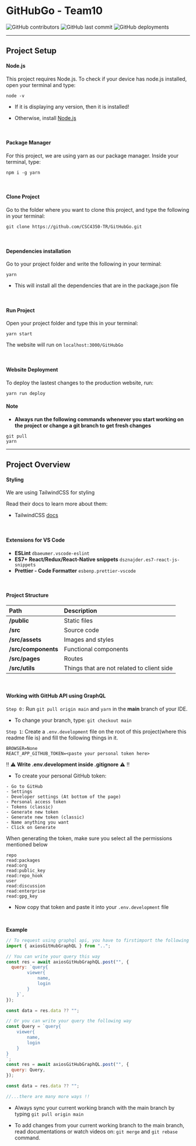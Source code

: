 # GitHubGo - Team10

![GitHub contributors](https://img.shields.io/github/contributors/CSC4350-TR/GitHubGo?color=palevioletred) ![GitHub last commit](https://img.shields.io/github/last-commit/CSC4350-TR/GitHubGo?color=mediumorchid) ![GitHub deployments](https://img.shields.io/github/deployments/CSC4350-TR/GitHubGo/github-pages?label=deploy&color=mediumseagreen)

---

## Project Setup

#### Node.js

This project requires Node.js. To check if your device has node.js installed, open your terminal and type:

```console
node -v
```

- If it is displaying any version, then it is installed!

- Otherwise, install [Node.js](https://nodejs.org/en/download/)

<br/>

#### Package Manager

For this project, we are using yarn as our package manager. Inside your terminal, type:

```console
npm i -g yarn
```

<br/>

#### Clone Project

Go to the folder where you want to clone this project, and type the following in your terminal:

```console
git clone https://github.com/CSC4350-TR/GitHubGo.git
```

<br />

#### Dependencies installation

Go to your project folder and write the following in your terminal:

```console
yarn
```

- This will install all the dependencies that are in the package.json file

<br/>

#### Run Project

Open your project folder and type this in your terminal:

```console
yarn start
```

The website will run on `localhost:3000/GitHubGo`

<br/>

#### Website Deployment

To deploy the lastest changes to the production website, run:

```console
yarn run deploy
```

#### Note

- **Always run the following commands whenever you start working on the project or change a git branch to get fresh changes**

```console
git pull
yarn
```

---

## Project Overview

#### Styling

We are using TailwindCSS for styling

Read their docs to learn more about them:

- TailwindCSS [docs](https://tailwindcss.com/docs/installation)

<br />

#### Extensions for VS Code

- **ESLint** `dbaeumer.vscode-eslint`
- **ES7+ React/Redux/React-Native snippets** `dsznajder.es7-react-js-snippets`
- **Prettier - Code Formatter** `esbenp.prettier-vscode`

<br/>

#### Project Structure

| Path                | Description                                |
| :------------------ | :----------------------------------------- |
| **/public**         | Static files                               |
| **/src**            | Source code                                |
| **/src/assets**     | Images and styles                          |
| **/src/components** | Functional components                      |
| **/src/pages**      | Routes                                     |
| **/src/utils**      | Things that are not related to client side |

<br/>

#### Working with GitHub API using GraphQL

`Step 0:` Run `git pull origin main` and `yarn` in the **main** branch of your IDE.

- To change your branch, type: `git checkout main`

`Step 1`: Create a `.env.development` file on the root of this project(where this readme file is) and fill the following things in it.

```console
BROWSER=None
REACT_APP_GITHUB_TOKEN=<paste your personal token here>
```

!! ⚠️ **Write .env.development inside .gitignore** ⚠️ !!

- To create your personal GitHub token:

```console
- Go to GitHub
- Settings
- Developer settings (At bottom of the page)
- Personal access token
- Tokens (classic)
- Generate new token
- Generate new token (classic)
- Name anything you want
- Click on Generate
```

When generating the token, make sure you select all the permissions mentioned below

```console
repo
read:packages
read:org
read:public_key
read:repo_hook
user
read:discussion
read:enterprise
read:gpg_key
```

- Now copy that token and paste it into your `.env.development` file

<br />

**Example**

```js
// To request using graphql api, you have to firstimport the following function from the index.js file in the src folder'
import { axiosGitHubGraphQL } from "..";

// You can write your query this way
const res = await axiosGitHubGraphQL.post("", {
  query: `query{
        viewer{
            name,
            login
        }
    }`,
});

const data = res.data ?? "";

// Or you can write your query the following way
const Query = `query{
    viewer{
        name,
        login
    }
}
`;
const res = await axiosGitHubGraphQL.post("", {
  query: Query,
});

const data = res.data ?? "";

//...there are many more ways !!
```

- Always sync your current working branch with the main branch by typing `git pull origin main` 

- To add changes from your current working branch to the main branch, read documentations or watch videos on: `git merge` and `git rebase` command.